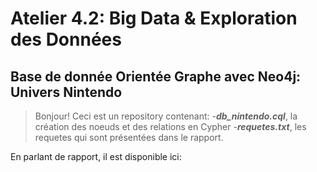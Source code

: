 # Atelier 4.2: Big Data & Exploration des Données
## Base de donnée Orientée Graphe avec Neo4j: Univers Nintendo

> Bonjour!
Ceci est un repository contenant:
-**_db_nintendo.cql_**, la création des noeuds et des relations en Cypher
-**_requetes.txt_**, les requetes qui sont présentées dans le rapport.

En parlant de rapport, il est disponible ici:


